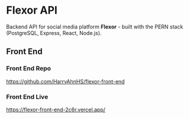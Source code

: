 # Flexor API

Backend API for social media platform **Flexor** - built with the PERN stack (PostgreSQL, Express, React, Node.js).

## Front End
### Front End Repo
https://github.com/HarryAhnHS/flexor-front-end
### Front End Live
https://flexor-front-end-2c6r.vercel.app/
